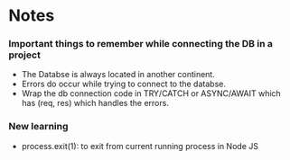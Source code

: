 # Notes

### Important things to remember while connecting the DB in a project 
- The Databse is always located in another continent.
- Errors do occur while trying to connect to the databse.
- Wrap the db connection code in TRY/CATCH or ASYNC/AWAIT which has (req, res) which handles the errors.

### New learning
- process.exit(1): to exit from current running process in Node JS
